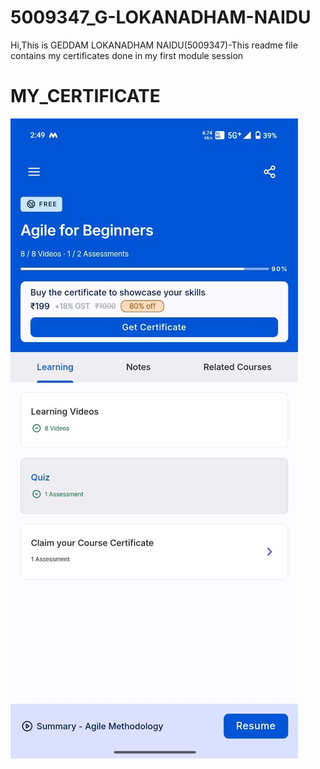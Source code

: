 # 5009347_G-LOKANADHAM-NAIDU


Hi,This is GEDDAM LOKANADHAM NAIDU(5009347)-This readme file contains my certificates done in my first module session


# MY_CERTIFICATE

 
![Agile Certificate](https://github.com/lokanad1904p/5009347_G-LOKANADHAM-NAIDU/blob/main/SDLC/Agile_Certificate_1.jpg)
